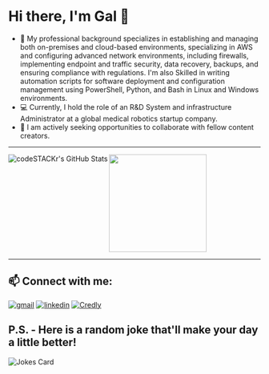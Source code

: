 # Hi there, I'm Gal 👋 

- 📘 My professional background specializes in establishing and managing both on-premises and cloud-based environments, specializing in AWS and configuring advanced network environments, including firewalls, implementing endpoint and traffic security, data recovery, backups, and ensuring compliance with regulations. I'm also Skilled in writing automation scripts for software deployment and configuration management using PowerShell, Python, and Bash in Linux and Windows environments.
- 💻 Currently, I hold the role of an R&D System and infrastructure Administrator at a global medical robotics startup company.
- 👯 I am actively seeking opportunities to collaborate with fellow content creators.

---

<a href="https://github.com/anuraghazra/github-readme-stats">
  <img align="left" alt="codeSTACKr's GitHub Stats" src="https://github-readme-stats.vercel.app/api?username=ThePinkPanther96&show_icons=true&hide_border=false&title_color=E2F89C&icon_color=E2F89C&bg_color=DEG,3F7CAC,95AFBA,BDC4A7,D5E1A3,E2F89C&text_color=FFFFFF&border_color=3F7CAC" />
</a>
<a href="https://github.com/anuraghazra/convoychat">
  <img height=195 align="center" src="https://github-readme-stats.vercel.app/api/top-langs?username=ThePinkPanther96&layout=compact&langs_count=8&card_width=320" />
</a>



---
## 📫 Connect with me:

[![gmail](https://img.icons8.com/?size=1x&id=P7UIlhbpWzZm&format=png)](mailto:gal8156@gmail.com)
[![linkedin](https://img.icons8.com/?size=1x&id=xuvGCOXi8Wyg&format=png)](https://www.linkedin.com/in/gal-rozman/)
[![Credly](https://img.icons8.com/?size=100&id=eJRkOYixqXNP&format=png&color=FD7E14)](https://www.credly.com/users/gal-rozman/)


## P.S. - Here is a random joke that'll make your day a little better!
![Jokes Card](https://readme-jokes.vercel.app/api)


